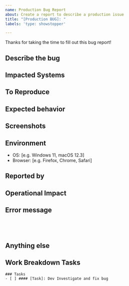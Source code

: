 ```yaml
---
name: Production Bug Report
about: Create a report to describe a production issue
title: "[Production BUG]: "
labels: 'type: showstopper'

---
```


Thanks for taking the time to fill out this bug report!

## Describe the bug

<!-- A clear and concise description of what the bug is. -->

## Impacted Systems

<!-- A clear and concise description of what the bug is. -->

## To Reproduce

<!--
Steps to reproduce the behavior:
1. Go to '...'
2. Click on '....'
3. Scroll down to '....'
4. See error
-->

## Expected behavior

<!-- A clear and concise description of what you expected to happen. -->

## Screenshots

<!-- If applicable, add screenshots to help explain your problem. you can drag and drop, png, jpg, gif, etc. in this box. -->

## Environment

<!-- Please complete the following information. -->
 - OS: [e.g. Windows 11, macOS 12.3]
 - Browser: [e.g. Firefox, Chrome, Safari]

## Reported by

<!-- Include name, assessment program, state, role. -->

## Operational Impact

<!-- Clearly articulate the impact to our users. -->

## Error message

<!-- Copy and paste the code from the browser in between the back-ticks below: -->

```




```
## Anything else

<!-- Links? References? Anything that will give us more context about the issue you are encountering! -->

## Work Breakdown Tasks

<!-- Tasks for fixing defect and validating fix -->

```[tasklist]
### Tasks
- [ ] #### [Task]: Dev Investigate and fix bug
```
